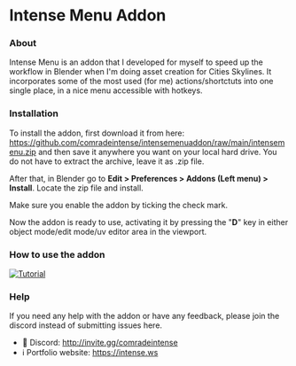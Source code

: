 # Intense Menu Addon

### About

Intense Menu is an addon that I developed for myself to speed up the workflow in Blender when I'm doing asset creation for Cities Skylines. It incorporates some of the most used (for me) actions/shortctuts into one single place, in a nice menu accessible with hotkeys.

### Installation

To install the addon, first download it from here: https://github.com/comradeintense/intensemenuaddon/raw/main/intensemenu.zip and then save it anywhere you want on your local hard drive. You do not have to extract the archive, leave it as .zip file.

After that, in Blender go to **Edit > Preferences > Addons (Left menu) > Install**. Locate the zip file and install.

Make sure you enable the addon by ticking the check mark.

Now the addon is ready to use, activating it by pressing the "**D**" key in either object mode/edit mode/uv editor area in the viewport.

### How to use the addon

[![Tutorial](https://img.youtube.com/vi/7lV_zXx4gOk/0.jpg)](https://www.youtube.com/watch?v=7lV_zXx4gOk)

### Help

If you need any help with the addon or have any feedback, please join the discord instead of submitting issues here.

* 💬 Discord: http://invite.gg/comradeintense
* ℹ️ Portfolio website: https://intense.ws

